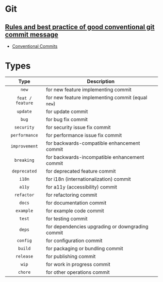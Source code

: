 # Git

## [Rules and best practice of good conventional git commit message](https://gist.github.com/rishavpandey43/84665ffe3cea76400d8e5a1ad7133a7)

- [Conventional Commits](https://www.conventionalcommits.org/en/v1.0.0/)

# Types

|       Type       | Description                                       |
| :--------------: | ------------------------------------------------- |
|      `new`       | for new feature implementing commit               |
| `feat / feature` | for new feature implementing commit (equal `new`) |
|     `update`     | for update commit                                 |
|      `bug`       | for bug fix commit                                |
|    `security`    | for security issue fix commit                     |
|  `performance`   | for performance issue fix commit                  |
|  `improvement`   | for backwards-compatible enhancement commit       |
|    `breaking`    | for backwards-incompatible enhancement commit     |
|   `deprecated`   | for deprecated feature commit                     |
|      `i18n`      | for i18n (internationalization) commit            |
|      `a11y`      | for a11y (accessibility) commit                   |
|    `refactor`    | for refactoring commit                            |
|      `docs`      | for documentation commit                          |
|    `example`     | for example code commit                           |
|      `test`      | for testing commit                                |
|      `deps`      | for dependencies upgrading or downgrading commit  |
|     `config`     | for configuration commit                          |
|     `build`      | for packaging or bundling commit                  |
|    `release`     | for publishing commit                             |
|      `wip`       | for work in progress commit                       |
|     `chore`      | for other operations commit                       |

